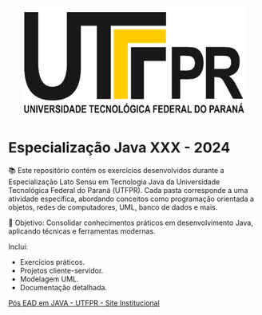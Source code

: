 <div style="text-align:center;">
  <img src="/Images/UTFPR_-_Logo.png" alt="Logo UTFPR" width="448" height="224"/>
</div>

# Especialização Java XXX - 2024

📚 Este repositório contém os exercícios desenvolvidos durante a Especialização Lato Sensu em Tecnologia Java da Universidade Tecnológica Federal do Paraná (UTFPR). Cada pasta corresponde a uma atividade específica, abordando conceitos como programação orientada a objetos, redes de computadores, UML, banco de dados e mais.

🚀 Objetivo: Consolidar conhecimentos práticos em desenvolvimento Java, aplicando técnicas e ferramentas modernas.

Inclui:

- Exercícios práticos.
- Projetos cliente-servidor.
- Modelagem UML.
- Documentação detalhada.

[Pós EAD em JAVA - UTFPR - Site Institucional](https://pos-graduacao-ead.cp.utfpr.edu.br/java/#:~:text=Diferenciais%20da%20UTFPR&text=Seja%20especialista%20em%20Java%20no,alinhados%20%C3%A0s%20necessidades%20do%20mercado.&text=Prepare%2Dse%20para%20a%20certifica%C3%A7%C3%A3o,treinamentos%20oficiais%20da%20Oracle%20Academy.)
